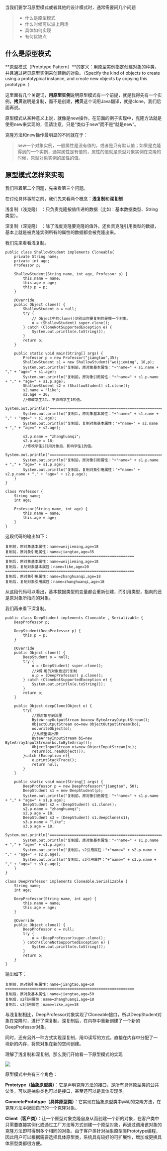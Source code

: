 当我们要学习原型模式或者其他的设计模式时，通常需要问几个问题
> - 什么是原型模式
> - 什么时候可以派上用场
> - 具体如何实现
> - 有何优缺点

## 什么是原型模式

**原型模式（Prototype Pattern）**的定义：用原型实例指定创建对象的种类，并且通过拷贝原型实例来创建新的对象。（Specify the kind of objects to create using a prototypical instance, and create new objects by copying this prototype. ）

这里面有几个关键词，**用原型实例**说明原型模式有一个前提，就是我得先有一个实例，**拷贝**说明是复制，而不是创建，**拷贝**这个词用Java翻译，就是clone，我们后面再说。

原型模式从某种意义上说，就像是new操作，在前面的例子实现中，克隆方法就是使用new来实现的，但请注意，只是“类似于new”而不是“就是new”。

克隆方法和new操作最明显的不同就在于：

> new一个对象实例，一般属性是没有值的，或者是只有默认值；如果是克隆得到的一个实例，通常属性是有值的，属性的值就是原型对象实例在克隆的时候，原型对象实例的属性的值。


## 原型模式怎样来实现

我们带着第二个问题，先来看第三个问题。

在讨论具体事前之前，我们先来看两个概念：**浅复制**和**深复制**

浅复制（浅克隆） ：只负责克隆按值传递的数据（比如：基本数据类型、String类型）。

深复制（深克隆） ：除了浅度克隆要克隆的值外，还负责克隆引用类型的数据，基本上就是被克隆实例所有的属性的数据都会被克隆出来。

我们先来看看浅复制。

```
public class ShallowStudent implements Cloneable{
    private String name;
    private int age;
    Professor p;

    ShallowStudent(String name, int age, Professor p) {
        this.name = name;
        this.age = age;
        this.p = p;
    }

    @Override
    public Object clone() {
        ShallowStudent o = null;
        try {
            // Object中的clone()识别出你要复制的是哪一个对象。
            o = (ShallowStudent) super.clone();
        } catch (CloneNotSupportedException e) {
            System.out.println(e.toString());
        }
        return o;
    }

    public static void main(String[] args) {
        Professor p = new Professor("jiangtao",35);
        ShallowStudent s1 = new ShallowStudent("weijieming", 18,p);
        System.out.println("复制前，原对象基本属性："+"name=" + s1.name + "," + "age=" + s1.age);
        System.out.println("复制前，原对象引用属性："+"name=" + s1.p.name + "," + "age=" + s1.p.age);
        ShallowStudent s2 = (ShallowStudent) s1.clone();
        s2.name = "like";
        s2.age = 20;
        //修改学生2后，不影响学生1的值。
        System.out.println("==========================================================");
        System.out.println("复制后，原对象基本属性："+"name=" + s1.name + "," + "age=" + s1.age);
        System.out.println("复制后，复制对象基本属性："+"name=" + s2.name + "," + "age=" + s2.age);

        s2.p.name = "zhanghuanqi";
        s2.p.age = 18;
        //修改学生2引用对象后，影响学生1的值。
        System.out.println("==========================================================");
        System.out.println("复制后，原对象引用属性："+"name=" + s1.p.name + "," + "age=" + s1.p.age);
        System.out.println("复制后，复制对象引用属性："+"name=" + s2.p.name + "," + "age=" + s2.p.age);
    }
}

class Professor {
    String name;
    int age;

    Professor(String name, int age) {
        this.name = name;
        this.age = age;
    }
}

```
这段代码的输出如下：
```
复制前，原对象基本属性：name=weijieming,age=18
复制前，原对象引用属性：name=jiangtao,age=35
==========================================================
复制后，原对象基本属性：name=weijieming,age=18
复制后，复制对象基本属性：name=like,age=20
==========================================================
复制后，原对象引用属性：name=zhanghuanqi,age=18
复制后，复制对象引用属性：name=zhanghuanqi,age=18

```

从这段代码可以看出，基本数据类型的变量都会重新创建，而引用类型，指向的还是原对象所指向的对象。

我们再来看下深复制。
```
public class DeepStudent implements Cloneable , Serializable {
    DeepProfessor p;

    DeepStudent(DeepProfessor p) {
        this.p = p;
    }

    @Override
    public Object clone() {
        DeepStudent o = null;
        try {
            o = (DeepStudent) super.clone();
            //对引用的对象也进行复制
            o.p = (DeepProfessor) p.clone();
        } catch (CloneNotSupportedException e) {
            System.out.println(e.toString());
        }
        return o;
    }

    public Object deepClone(Object o) {
        try{
            //将对象写到流里
            ByteArrayOutputStream bo=new ByteArrayOutputStream();
            ObjectOutputStream oo=new ObjectOutputStream(bo);
            oo.writeObject(o);
            //从流里读出来
            ByteArrayInputStream bi=new ByteArrayInputStream(bo.toByteArray());
            ObjectInputStream oi=new ObjectInputStream(bi);
            return(oi.readObject());
        }catch (Exception e){
            e.printStackTrace();
            return null;
        }
    }

    public static void main(String[] args) {
        DeepProfessor p = new DeepProfessor("jiangtao", 50);
        DeepStudent s1 = new DeepStudent(p);
        System.out.println("复制前，原对象引用属性："+"name=" + s1.p.name + "," + "age=" + s1.p.age);
        DeepStudent s2 = (DeepStudent) s1.clone();
        s2.p.name = "zhanghuanqi";
        s2.p.age = 18;
        DeepStudent s3 = (DeepStudent) s1.deepClone(s1);
        s3.p.name = "like";
        s3.p.age = 18;
        System.out.println("==========================================================");
        System.out.println("复制后，原对象基本属性："+"name=" + s1.p.name + "," + "age=" + s1.p.age);
        System.out.println("复制后，s2引用属性："+"name=" + s2.p.name + "," + "age=" + s2.p.age);
        System.out.println("复制后，s3引用属性："+"name=" + s3.p.name + "," + "age=" + s3.p.age);
    }
}

class DeepProfessor implements Cloneable,Serializable {
    String name;
    int age;

    DeepProfessor(String name, int age) {
        this.name = name;
        this.age = age;
    }

    @Override
    public Object clone() {
        DeepProfessor o = null;
        try {
            o = (DeepProfessor)super.clone();
        } catch(CloneNotSupportedException e) {
            System.out.println(e.toString());
        }
        return o;
    }
}
```
输出如下：
```
复制前，原对象引用属性：name=jiangtao,age=50
==========================================================
复制后，原对象基本属性：name=jiangtao,age=50
复制后，s2引用属性：name=zhanghuanqi,age=18
复制后，s3引用属性：name=like,age=18
```
与浅复制相比，DeepProfessor对象实现了Cloneable接口，所以DeepStudent对象在克隆时，进行了深复制。深复制后，在内存中重新创建了一个新的DeepProfessor对象。

同时，还有另外一种方式实现深复制，用IO读写的方式，直接在内存中分配了一块新的内存，将原对象在新的空间创建。

理解了浅复制和深复制，那么我们开始看一下原型模式的实现

![](../images/pattern_uml.png)

原型模式中共有三个角色：

**Prototype（抽象原型类）**：它是声明克隆方法的接口，是所有具体原型类的公共父类，可以是抽象类也可以是接口，甚至还可以是具体实现类。

**ConcretePrototype（具体原型类）**：它实现在抽象原型类中声明的克隆方法，在克隆方法中返回自己的一个克隆对象。

**Client（客户类）**：让一个原型对象克隆自身从而创建一个新的对象，在客户类中只需要直接实例化或通过工厂方法等方式创建一个原型对象，再通过调用该对象的克隆方法即可得到多个相同的对象。由于客户类针对抽象原型类Prototype编程，因此用户可以根据需要选择具体原型类，系统具有较好的可扩展性，增加或更换具体原型类都很方便。








